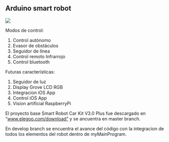 ## Arduino smart robot

![](https://raw.githubusercontent.com/MarioLeguizamo/Elegoo-SmartRobotCarKitV3.0Plus/develop/Images/ROBOT.INO.jpg)

Modos de control:

1. Control autónomo
2. Evasor de obstáculos
3. Seguidor de línea
4. Control remoto Infrarrojo
5. Control bluetooth

Futuras características:

1. Seguidor de luz
2. Display Grove LCD RGB
3. Integracion iOS App
4. Control iOS App
5. Vision artificial RaspberryPi

El proyecto base Smart Robot Car Kit V3.0 Plus fue descargado en “www.elegoo.com/download” y se ancuentra en master branch.

En develop branch se encuentra el avance del código con la integracion de todos los elementos del robot dentro de myMainProgram.
